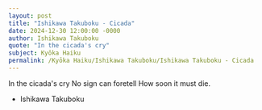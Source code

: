 ```yaml
---
layout: post
title: "Ishikawa Takuboku - Cicada"
date: 2024-12-30 12:00:00 -0000
author: Ishikawa Takuboku
quote: "In the cicada's cry"
subject: Kyōka Haiku
permalink: /Kyōka Haiku/Ishikawa Takuboku/Ishikawa Takuboku - Cicada
---
```


In the cicada's cry
No sign can foretell
How soon it must die.

- Ishikawa Takuboku
